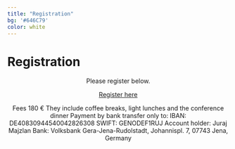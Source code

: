 ```yaml
---
title: "Registration"
bg: '#646C79'
color: white
---
```

# Registration

<p align="center">
Please register below.
</p>

<div align="center">
<a href="https://docs.google.com/forms/d/e/1FAIpQLSelUYP4soZoXnQ5nTyGOUSD9vPDzPeWbFvYKkJEw3qdN_33cQ/viewform?usp=pp_url" class="btn vspace btn-success btn-lg mr-1" role="button"><i class="fa fa-arrow-right" aria-hidden="true"></i> Register here</a>
</div>

<p align="center">
Fees 180 €
They include coffee breaks, light lunches and the conference dinner
Payment by bank transfer only to:
IBAN: DE40830944540042826308
SWIFT: GENODEF1RUJ
Account holder: Juraj Majzlan
Bank: Volksbank Gera-Jena-Rudolstadt, Johannispl. 7, 07743 Jena, Germany
</p>
